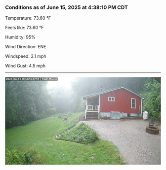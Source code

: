 ### Conditions as of June 15, 2025 at 4:38:10 PM CDT 

Temperature: 73.60 &deg;F

Feels like: 73.60 &deg;F

Humidity: 95%

Wind Direction: ENE

Windspeed: 3.1 mph

Wind Gust: 4.5 mph

---

<img src="./images/latest.jpeg"/>

